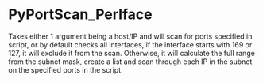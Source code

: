 # PyPortScan_PerIface

Takes either 1 argument being a host/IP and will scan for ports specified in script, or by default checks all interfaces, if the interface starts with 169 or 127, it will exclude it from the scan. Otherwise, it will calculate the full range from the subnet mask, create a list and scan through each IP in the subnet on the specified ports in the script.
